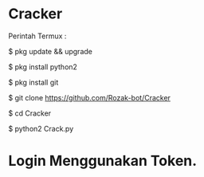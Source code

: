 # Cracker

Perintah Termux :

$ pkg update && upgrade

$ pkg install python2

$ pkg install git

$ git clone https://github.com/Rozak-bot/Cracker

$ cd Cracker

$ python2 Crack.py


# Login Menggunakan Token.
